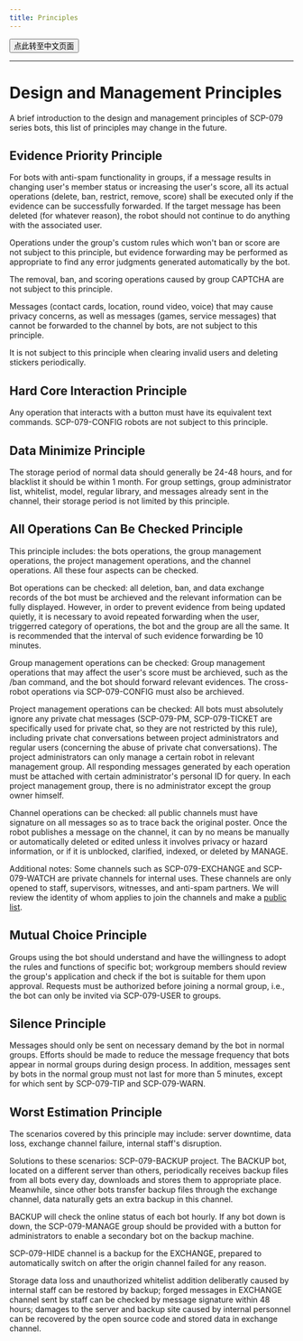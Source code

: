 ```yaml
---
title: Principles
---
```


<button onmouseover="PlaySound('totop1')" onmouseout="StopSound('totop1')" onclick="window.location.href = '/principles-zh/';" class="zh">点此转至中文页面</button>

---

# Design and Management Principles

A brief introduction to the design and management principles of SCP-079 series bots, this list of principles may change in the future.

## Evidence Priority Principle

For bots with anti-spam functionality in groups, if a message results in changing user's member status or increasing the user's score, all its actual operations (delete, ban, restrict, remove, score) shall be executed only if the evidence can be successfully forwarded. If the target message has been deleted (for whatever reason), the robot should not continue to do anything with the associated user. 

Operations under the group's custom rules which won't  ban or score are not subject to this principle, but evidence forwarding may be performed as appropriate to find any error judgments generated automatically by the bot.

The removal, ban, and scoring operations caused by group CAPTCHA are not subject to this principle.

Messages (contact cards, location, round video, voice) that may cause privacy concerns, as well as messages (games, service messages) that cannot be forwarded to the channel by bots, are not subject to this principle.

It is not subject to this principle when clearing invalid users and deleting stickers periodically.

## Hard Core Interaction Principle

Any operation that interacts with a button must have its equivalent text commands. SCP-079-CONFIG robots are not subject to this principle.

## Data Minimize Principle

The storage period of normal data should generally be 24-48 hours, and for blacklist it should be within 1 month. For group settings, group administrator list, whitelist, model, regular library, and messages already sent in the channel, their storage period is not limited by this principle.

## All Operations Can Be Checked Principle

This principle includes: the bots operations, the group management operations, the project management operations, and the channel operations. All these four aspects can be checked.

Bot operations can be checked: all deletion, ban, and data exchange records of the bot must be archieved and the relevant information can be fully displayed. However, in order to prevent evidence from being updated quietly, it is necessary to avoid repeated forwarding when the user, triggerred category of operations, the bot and the group are all the same.  It is recommended that the interval of such evidence forwarding be 10 minutes.

Group management operations can be checked: Group management operations that may affect the user's score must be archieved, such as the /ban command, and the bot should forward relevant evidences. The cross-robot operations via SCP-079-CONFIG must also be archieved.

Project management operations can be checked: All bots must absolutely ignore any private chat messages (SCP-079-PM, SCP-079-TICKET are specifically used for private chat, so they are not restricted by this rule), including private chat conversations between project administrators and regular users (concerning the abuse of private chat conversations). The project administrators can only manage a certain robot in relevant management group. All responding messages generated by each operation must be attached with certain administrator's personal ID for query. In each project management group, there is no administrator except the group owner himself.

Channel operations can be checked: all public channels must have signature on all messages so as to trace back the original poster. Once the robot publishes a message on the channel, it can by no means be manually or automatically deleted or edited unless it involves privacy or hazard information, or if it is unblocked, clarified, indexed, or deleted by MANAGE.

Additional notes: Some channels such as SCP-079-EXCHANGE and SCP-079-WATCH are private channels for internal uses. These channels are only opened to staff, supervisors, witnesses, and anti-spam partners. We will review the identity of whom applies to join the channels and make a [public list](/transparency/).

## Mutual Choice Principle

Groups using the bot should understand and have the willingness to adopt the rules and functions of specific bot; workgroup members should review the group's application and check if the bot is suitable for them upon approval. Requests must be authorized before joining a normal group, i.e., the bot can only be invited via SCP-079-USER to groups.

## Silence Principle

Messages should only be sent on necessary demand by the bot in normal groups. Efforts should be made to reduce the message frequency that bots appear in normal groups during design process. In addition, messages sent by bots in the normal group must not last for more than 5 minutes, except for which sent by SCP-079-TIP and SCP-079-WARN.

## Worst Estimation Principle

The scenarios covered by this principle may include: server downtime, data loss, exchange channel failure, internal staff's disruption.

Solutions to these scenarios: SCP-079-BACKUP project. The BACKUP bot, located on a different server than others, periodically receives backup files from all bots every day, downloads and stores them to appropriate place. Meanwhile, since other bots transfer backup files through the exchange channel, data naturally gets an extra backup in this channel.

BACKUP will check the online status of each bot hourly. If any bot down is down, the SCP-079-MANAGE group should be provided with a button for administrators to enable a secondary bot on the backup machine.

SCP-079-HIDE channel is a backup for the EXCHANGE, prepared to automatically switch on after the origin channel failed for any reason.

Storage data loss and unauthorized whitelist addition deliberatly caused by internal staff can be restored by backup; forged messages in EXCHANGE channel sent by staff can be checked by message signature within 48 hours; damages to the server and backup site caused by internal personnel can be recovered by the open source code and stored data in exchange channel.

<audio src="/audio/door/dooropenpage.ogg" autoplay></audio>
